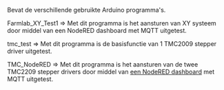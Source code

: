 Bevat de verschillende gebruikte Arduino programma's.

Farmlab_XY_Test1 => Met dit programma is het aansturen van XY systeem door middel van een NodeRED dashboard met MQTT uitgetest.

tmc_test => Met dit programma is de basisfunctie van 1 TMC2009 stepper driver uitgetest.

TMC_NodeRED => Met dit programma is het aansturen van de twee TMC2209 stepper drivers door middel van [een NodeRED dashboard](repo/blob/master/NodeRED/XY_Controller.json) met MQTT uitgetest.
